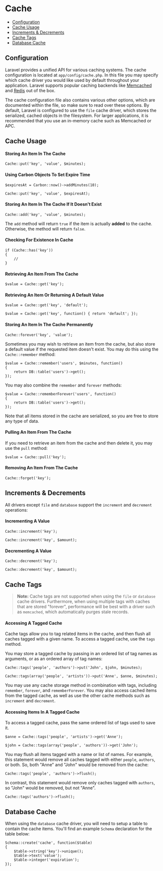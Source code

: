 # Cache

- [Configuration](#configuration)
- [Cache Usage](#cache-usage)
- [Increments & Decrements](#increments-and-decrements)
- [Cache Tags](#cache-tags)
- [Database Cache](#database-cache)

<a name="configuration"></a>
## Configuration

Laravel provides a unified API for various caching systems. The cache configuration is located at `app/config/cache.php`. In this file you may specify which cache driver you would like used by default throughout your application. Laravel supports popular caching backends like [Memcached](http://memcached.org) and [Redis](http://redis.io) out of the box.

The cache configuration file also contains various other options, which are documented within the file, so make sure to read over these options. By default, Laravel is configured to use the `file` cache driver, which stores the serialized, cached objects in the filesystem. For larger applications, it is recommended that you use an in-memory cache such as Memcached or APC.

<a name="cache-usage"></a>
## Cache Usage

#### Storing An Item In The Cache

	Cache::put('key', 'value', $minutes);

#### Using Carbon Objects To Set Expire Time

	$expiresAt = Carbon::now()->addMinutes(10);

	Cache::put('key', 'value', $expiresAt);

#### Storing An Item In The Cache If It Doesn't Exist

	Cache::add('key', 'value', $minutes);

The `add` method will return `true` if the item is actually **added** to the cache. Otherwise, the method will return `false`.

#### Checking For Existence In Cache

	if (Cache::has('key'))
	{
		//
	}

#### Retrieving An Item From The Cache

	$value = Cache::get('key');

#### Retrieving An Item Or Returning A Default Value

	$value = Cache::get('key', 'default');

	$value = Cache::get('key', function() { return 'default'; });

#### Storing An Item In The Cache Permanently

	Cache::forever('key', 'value');

Sometimes you may wish to retrieve an item from the cache, but also store a default value if the requested item doesn't exist. You may do this using the `Cache::remember` method:

	$value = Cache::remember('users', $minutes, function()
	{
		return DB::table('users')->get();
	});

You may also combine the `remember` and `forever` methods:

	$value = Cache::rememberForever('users', function()
	{
		return DB::table('users')->get();
	});

Note that all items stored in the cache are serialized, so you are free to store any type of data.

#### Pulling An Item From The Cache

If you need to retrieve an item from the cache and then delete it, you may use the `pull` method:

	$value = Cache::pull('key');

#### Removing An Item From The Cache

	Cache::forget('key');

<a name="increments-and-decrements"></a>
## Increments & Decrements

All drivers except `file` and `database` support the `increment` and `decrement` operations:

#### Incrementing A Value

	Cache::increment('key');

	Cache::increment('key', $amount);

#### Decrementing A Value

	Cache::decrement('key');

	Cache::decrement('key', $amount);

<a name="cache-tags"></a>
## Cache Tags

> **Note:** Cache tags are not supported when using the `file` or `database` cache drivers. Furthermore, when using multiple tags with caches that are stored "forever", performance will be best with a driver such as `memcached`, which automatically purges stale records.

#### Accessing A Tagged Cache

Cache tags allow you to tag related items in the cache, and then flush all caches tagged with a given name. To access a tagged cache, use the `tags` method.

You may store a tagged cache by passing in an ordered list of tag names as arguments, or as an ordered array of tag names:

	Cache::tags('people', 'authors')->put('John', $john, $minutes);

	Cache::tags(array('people', 'artists'))->put('Anne', $anne, $minutes);

You may use any cache storage method in combination with tags, including `remember`, `forever`, and `rememberForever`. You may also access cached items from the tagged cache, as well as use the other cache methods such as `increment` and `decrement`.

#### Accessing Items In A Tagged Cache

To access a tagged cache, pass the same ordered list of tags used to save it.

	$anne = Cache::tags('people', 'artists')->get('Anne');

	$john = Cache::tags(array('people', 'authors'))->get('John');

You may flush all items tagged with a name or list of names. For example, this statement would remove all caches tagged with either `people`, `authors`, or both. So, both "Anne" and "John" would be removed from the cache:

	Cache::tags('people', 'authors')->flush();

In contrast, this statement would remove only caches tagged with `authors`, so "John" would be removed, but not "Anne".

	Cache::tags('authors')->flush();

<a name="database-cache"></a>
## Database Cache

When using the `database` cache driver, you will need to setup a table to contain the cache items. You'll find an example `Schema` declaration for the table below:

	Schema::create('cache', function($table)
	{
		$table->string('key')->unique();
		$table->text('value');
		$table->integer('expiration');
	});
